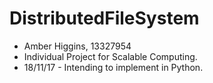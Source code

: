 # DistributedFileSystem
* Amber Higgins, 13327954
* Individual Project for Scalable Computing.
* 18/11/17 - Intending to implement in Python.
